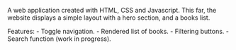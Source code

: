 A web application created with HTML, CSS and Javascript. This far, the website displays a simple layout with a hero section, and a books list. 

Features:
	- Toggle navigation.
	- Rendered list of books.
	- Filtering buttons.
	- Search function (work in progress).
	

